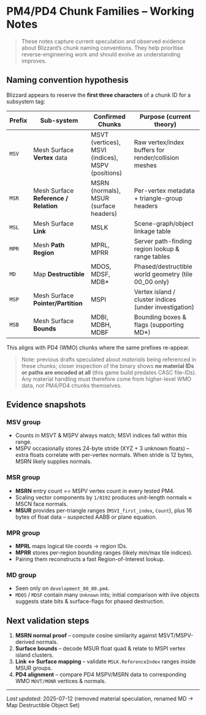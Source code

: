 # PM4/PD4 Chunk Families – Working Notes

> These notes capture current speculation and observed evidence about Blizzard’s chunk naming conventions.  They help prioritise reverse-engineering work and should evolve as understanding improves.

## Naming convention hypothesis

Blizzard appears to reserve the **first three characters** of a chunk ID for a subsystem tag:

| Prefix | Sub-system | Confirmed Chunks | Purpose (current theory) |
|--------|------------|------------------|-------------------------|
| `MSV`  | Mesh Surface **Vertex** data | MSVT (vertices), MSVI (indices), MSPV (positions) | Raw vertex/index buffers for render/collision meshes |
| `MSR`  | Mesh Surface **Reference / Relation** | MSRN (normals), MSUR (surface headers) | Per-vertex metadata + triangle-group headers |
| `MSL`  | Mesh Surface **Link**        | MSLK                     | Scene-graph/object linkage table |
| `MPR`  | Mesh **Path Region**         | MPRL, MPRR              | Server path-finding region lookup & range tables |
| `MD`   | Map **Destructible** | MDOS, MDSF, MDB*        | Phased/destructible world geometry (tile 00_00 only) |
| `MSP`  | Mesh Surface **Pointer/Partition** | MSPI                 | Vertex island / cluster indices (under investigation) |
| `MSB`  | Mesh Surface **Bounds**      | MDBI, MDBH, MDBF        | Bounding boxes & flags (supporting MD*) |

This aligns with PD4 (WMO) chunks where the same prefixes re-appear.

> Note: previous drafts speculated about *materials* being referenced in these chunks; closer inspection of the binary shows **no material IDs or paths are encoded at all** (this game build predates CASC file-IDs). Any material handling must therefore come from higher-level WMO data, not PM4/PD4 chunks themselves.

## Evidence snapshots

### MSV group
* Counts in MSVT & MSPV always match; MSVI indices fall within this range.
* MSPV occasionally stores 24-byte stride (XYZ + 3 unknown floats) – extra floats correlate with per-vertex normals.  When stride is 12 bytes, MSRN likely supplies normals.

### MSR group
* **MSRN** entry count == MSPV vertex count in every tested PM4.
* Scaling vector components by `1/8192` produces unit-length normals ≈ MSCN face normals.
* **MSUR** provides per-triangle ranges (`MSVI_first_index`, `Count`), plus 16 bytes of float data – suspected AABB or plane equation.

### MPR group
* **MPRL** maps logical tile coords → region IDs.
* **MPRR** stores per-region bounding ranges (likely min/max tile indices).
* Pairing them reconstructs a fast Region-of-Interest lookup.

### MD group
* Seen only on `development_00_00.pm4`.
* `MDOS` / `MDSF` contain many `Unknown` ints; initial comparison with live objects suggests state bits & surface-flags for phased destruction.

## Next validation steps

1. **MSRN normal proof** – compute cosine similarity against MSVT/MSPV-derived normals.
2. **Surface bounds** – decode MSUR float quad & relate to MSPI vertex island clusters.
3. **Link ↔ Surface mapping** – validate `MSLK.ReferenceIndex` ranges inside MSUR groups.
4. **PD4 alignment** – compare PD4 MSPV/MSRN data to corresponding WMO `MOVT/MONR` vertices & normals.

---
*Last updated*: 2025-07-12 (removed material speculation, renamed MD → Map Destructible Object Set)
